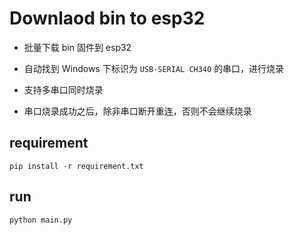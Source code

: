 # Downlaod bin to esp32

* 批量下载 bin 固件到 esp32

* 自动找到 Windows 下标识为 `USB-SERIAL CH340` 的串口，进行烧录

* 支持多串口同时烧录

* 串口烧录成功之后，除非串口断开重连，否则不会继续烧录

## requirement

```
pip install -r requirement.txt
```

## run

```
python main.py
```